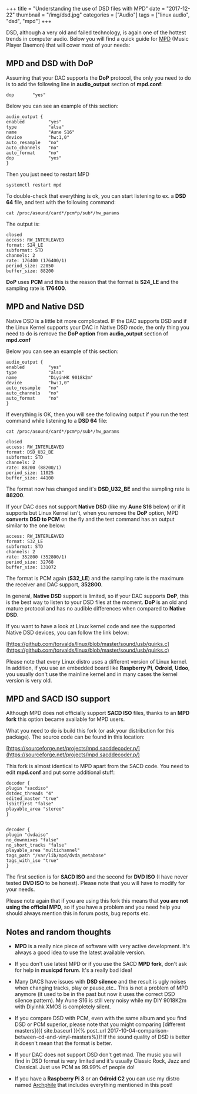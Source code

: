 +++
title = "Understanding the use of DSD files with MPD"
date = "2017-12-22"
thumbnail = "/img/dsd.jpg"
categories = ["Audio"]
tags = ["linux audio", "dsd", "mpd"]
+++

DSD, although a very old and failed technology, is again one of the hottest trends in computer audio. Below you will find a quick guide for [MPD](https://www.musicpd.org) (Music Player Daemon) that will cover most of your needs:

## MPD and DSD with DoP

Assuming that your DAC supports the **DoP** protocol, the only you need to do is to add the following line in **audio_output** section of **mpd.conf**:

	dop       "yes"

Below you can see an example of this section:

	audio_output {
	enabled         "yes"
	type            "alsa"
	name            "Aune S16"
	device          "hw:1,0"
	auto_resample   "no"
	auto_channels   "no"
	auto_format     "no"
	dop             "yes"
	}
	

Then you just need to restart MPD

	systemctl restart mpd

To double-check that everything is ok, you can start listening to ex. a **DSD 64** file, and test with the following command:

	cat /proc/asound/card*/pcm*p/sub*/hw_params

The output is:

	closed
	access: RW_INTERLEAVED
	format: S24_LE
	subformat: STD
	channels: 2
	rate: 176400 (176400/1)
	period_size: 22050
	buffer_size: 88200

**DoP** uses **PCM** and this is the reason that the format is **S24_LE**  and the sampling rate is **176400**. 


## MPD and Native DSD

Native DSD is a little bit more complicated. IF the DAC supports DSD and if the Linux Kernel supports your DAC in Native DSD mode, the only thing you need to do is remove the **DoP option** from **audio_output** section of **mpd.conf**

Below you can see an example of this section:

	audio_output {
	enabled         "yes"
	type            "alsa"
	name            "DiyinHK 9018k2m"
	device          "hw:1,0"
	auto_resample   "no"
	auto_channels   "no"
	auto_format     "no"
	}

If everything is OK, then you will see the following output if you run the test command while listening to a **DSD 64** file:

	cat /proc/asound/card*/pcm*p/sub*/hw_params

	closed
	access: RW_INTERLEAVED
	format: DSD_U32_BE
	subformat: STD
	channels: 2
	rate: 88200 (88200/1)
	period_size: 11025
	buffer_size: 44100

The format now has changed and it's **DSD_U32_BE** and the sampling rate is **88200**.

If your DAC does not support **Native DSD** (like my **Aune S16** below) or if it supports but Linux Kernel isn't, when you remove the **DoP** option, MPD **converts DSD to PCM** on the fly and the test command has an output similar to the one below:

	access: RW_INTERLEAVED
	format: S32_LE
	subformat: STD
	channels: 2
	rate: 352800 (352800/1)
	period_size: 32768
	buffer_size: 131072 

The format is PCM again (**S32_LE**) and the sampling rate is the maximum the receiver and DAC support, **352800**.

In general, **Native DSD** support is limited, so if your DAC supports **DoP**, this is the best way to listen to your DSD files at the moment. **DoP** is an old and mature protocol and has no audible differences when compared to **Native DSD**.

If you want to have a look at Linux kernel code and see the supported Native DSD devices, you can follow the link below:

[https://github.com/torvalds/linux/blob/master/sound/usb/quirks.c](https://github.com/torvalds/linux/blob/master/sound/usb/quirks.c) 

Please note that every Linux distro uses a different version of Linux kernel. In addition, if you use an embedded board like **Raspberry Pi**, **Odroid**, **Udoo**, you usually don't use the mainline kernel and in many cases the kernel version is very old.


## MPD and SACD ISO support

Although MPD does not officially support **SACD ISO** files, thanks to an **MPD fork** this option became available for MPD users. 

What you need to do is build this fork (or ask your distribution for this package). The source code can be found in this location:

[https://sourceforge.net/projects/mpd.sacddecoder.p/](https://sourceforge.net/projects/mpd.sacddecoder.p/)

This fork is almost identical to MPD apart from the SACD code. You need to edit **mpd.conf** and put some additional stuff:

	decoder {
	plugin "sacdiso"
	dstdec_threads "4"
	edited_master "true"
	lsbitfirst "false"
	playable_area "stereo"
	}


	decoder {
	plugin "dvdaiso"
	no_downmixes "false"
	no_short_tracks "false"
	playable_area "multichannel"
	tags_path "/var/lib/mpd/dvda_metabase"
	tags_with_iso "true"
	}

The first section is for **SACD ISO** and the second for **DVD ISO** (I have never tested **DVD ISO** to be honest). Please note that you will have to modify for your needs.

Please note again that if you are using this fork this means that **you are not using the official MPD**, so if you have a problem and you need help you should always mention this in forum posts, bug reports etc.


## Notes and random thoughts

- **MPD** is a really nice piece of software with very active development. It's always a good idea to use the latest available version.

- If you don't use latest MPD or if you use the SACD **MPD fork**, don't ask for help in **musicpd forum**. It's a really bad idea!

- Many DACS have issues with **DSD silence** and the result is ugly noises when changing tracks, play or pause,etc.. This is not a problem of MPD anymore (it used to be in the past but now it uses the correct DSD silence pattern). My Aune S16 is still very noisy while my DIY 9018K2m with Diyinhk XMOS is completely silent.

- If you compare DSD with PCM, even with the same album and you find DSD or PCM superior, please note that you might comparing [different masters]({{ site.baseurl }}{% post_url 2017-10-04-comparison-between-cd-and-vinyl-masters%})! If the sound quality of DSD is better it doesn't mean that the format is better.

- If your DAC does not support DSD don't get mad. The music you will find in DSD format is very limited and it's usually Classic Rock, Jazz and Classical. Just use PCM as 99.99% of people do!

- If you have a **Raspberry Pi 3** or an **Odroid C2** you can use my distro named [Archphile](http://archphile.org) that includes everything mentioned in this post!
